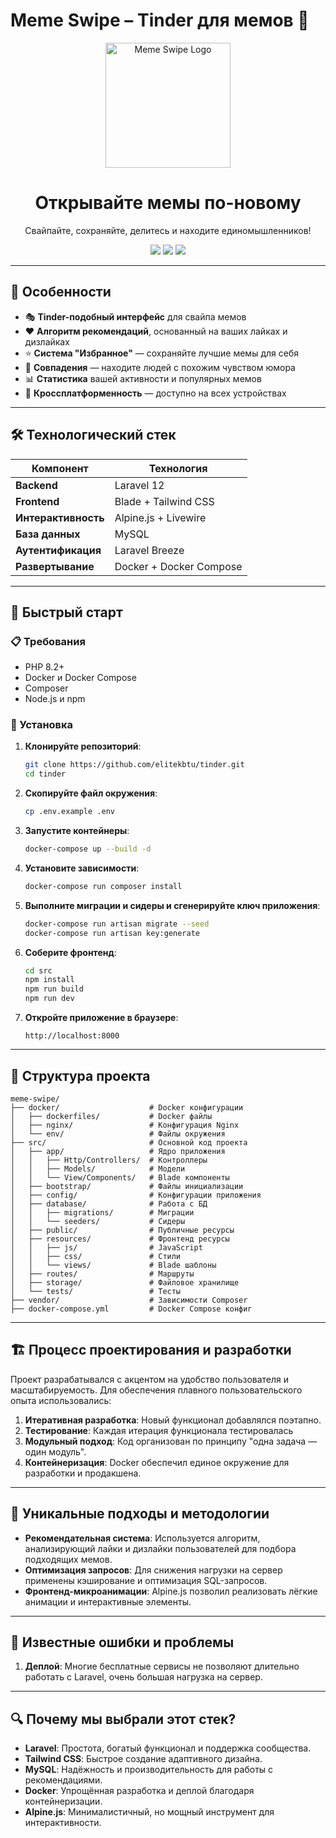 # Meme Swipe – Tinder для мемов 🚀

<div align="center">
  <img src="https://media.giphy.com/media/Ln2dAW9oycjgmTpjX9/giphy.gif" width="200" alt="Meme Swipe Logo" />
  <h1>Открывайте мемы по-новому</h1>
  <p>Свайпайте, сохраняйте, делитесь и находите единомышленников!</p>

<a href="https://laravel.com"><img src="https://img.shields.io/badge/Laravel-FF2D20?style=for-the-badge&logo=laravel&logoColor=white" /></a>
<a href="https://www.docker.com/"><img src="https://img.shields.io/badge/Docker-2496ED?style=for-the-badge&logo=docker&logoColor=white" /></a>
<a href="https://tailwindcss.com/"><img src="https://img.shields.io/badge/Tailwind_CSS-38B2AC?style=for-the-badge&logo=tailwind-css&logoColor=white" /></a>
</div>

---

## 🌟 Особенности

- 🎭 **Tinder-подобный интерфейс** для свайпа мемов
- ❤️ **Алгоритм рекомендаций**, основанный на ваших лайках и дизлайках
- ⭐ **Система "Избранное"** — сохраняйте лучшие мемы для себя
- 🤝 **Совпадения** — находите людей с похожим чувством юмора
- 📊 **Статистика** вашей активности и популярных мемов
- 📱 **Кроссплатформенность** — доступно на всех устройствах

---

## 🛠 Технологический стек

| Компонент       | Технология              |
|-----------------|-------------------------|
| **Backend**     | Laravel 12              |
| **Frontend**    | Blade + Tailwind CSS    |
| **Интерактивность** | Alpine.js + Livewire    |
| **База данных** | MySQL                   |
| **Аутентификация** | Laravel Breeze          |
| **Развертывание** | Docker + Docker Compose |

---

## 🚀 Быстрый старт

### 📋 Требования

- PHP 8.2+
- Docker и Docker Compose
- Composer
- Node.js и npm

### 🔧 Установка

1. **Клонируйте репозиторий**:
    ```bash
    git clone https://github.com/elitekbtu/tinder.git
    cd tinder
    ```

2. **Скопируйте файл окружения**:
    ```bash
    cp .env.example .env
    ```

3. **Запустите контейнеры**:
    ```bash
    docker-compose up --build -d
    ```

4. **Установите зависимости**:
    ```bash
    docker-compose run composer install
    ```

5. **Выполните миграции и сидеры и сгенерируйте ключ приложения**:
    ```bash
    docker-compose run artisan migrate --seed
    docker-compose run artisan key:generate
    ```

6. **Соберите фронтенд**:
    ```bash
    cd src
    npm install 
    npm run build
    npm run dev
    ```

7. **Откройте приложение в браузере**:
    ```
    http://localhost:8000
    ```

---

## 📁 Структура проекта

```plaintext
meme-swipe/
├── docker/                    # Docker конфигурации
│   ├── dockerfiles/           # Docker файлы
│   ├── nginx/                 # Конфигурация Nginx
│   └── env/                   # Файлы окружения
├── src/                       # Основной код проекта
│   ├── app/                   # Ядро приложения
│   │   ├── Http/Controllers/  # Контроллеры 
│   │   ├── Models/            # Модели 
│   │   └── View/Components/   # Blade компоненты 
│   ├── bootstrap/             # Файлы инициализации 
│   ├── config/                # Конфигурации приложения 
│   ├── database/              # Работа с БД
│   │   ├── migrations/        # Миграции 
│   │   └── seeders/           # Сидеры 
│   ├── public/                # Публичные ресурсы 
│   ├── resources/             # Фронтенд ресурсы
│   │   ├── js/                # JavaScript 
│   │   ├── css/               # Стили
│   │   └── views/             # Blade шаблоны 
│   ├── routes/                # Маршруты 
│   ├── storage/               # Файловое хранилище 
│   └── tests/                 # Тесты 
├── vendor/                    # Зависимости Composer
├── docker-compose.yml         # Docker Compose конфиг
```

---

## 🏗️ Процесс проектирования и разработки

Проект разрабатывался с акцентом на удобство пользователя и масштабируемость. Для обеспечения плавного пользовательского опыта использовались:

1. **Итеративная разработка**: Новый функционал добавлялся поэтапно.
2. **Тестирование**: Каждая итерация функционала тестировалась
3. **Модульный подход**: Код организован по принципу "одна задача — один модуль".
4. **Контейнеризация**: Docker обеспечил единое окружение для разработки и продакшена.

---

## 🧠 Уникальные подходы и методологии

- **Рекомендательная система**: Используется алгоритм, анализирующий лайки и дизлайки пользователей для подбора подходящих мемов.
- **Оптимизация запросов**: Для снижения нагрузки на сервер применены кэширование и оптимизация SQL-запросов.
- **Фронтенд-микроанимации**: Alpine.js позволил реализовать лёгкие анимации и интерактивные элементы.

---


## 🐞 Известные ошибки и проблемы


1. **Деплой**: Многие бесплатные сервисы не позволяют длительно работать с Laravel, очень большая нагрузка на сервер.

---

## 🔍 Почему мы выбрали этот стек?

- **Laravel**: Простота, богатый функционал и поддержка сообщества.
- **Tailwind CSS**: Быстрое создание адаптивного дизайна.
- **MySQL**: Надёжность и производительность для работы с рекомендациями.
- **Docker**: Упрощённая разработка и деплой благодаря контейнеризации.
- **Alpine.js**: Минималистичный, но мощный инструмент для интерактивности.